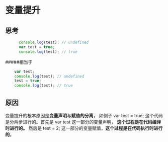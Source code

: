 变量提升
===========
思考
------
```javascript
      console.log(test); // undefined
      var test = true;
      console.log(test); // true
```
#####相当于

```javascript
    var test;
    console.log(test); // undefined
    test = true;
    console.log(test); // true
```

原因
------
变量提升的根本原因是**变量声明**与**赋值的分离**，
如例子 var test = true; 这个代码是分两步进行的。首先是 var test 这一部分的变量声明，
**这个过程是在代码编译时进行的。**
然后是 test = 2; 这一部分的变量赋值，**这个过程是在代码执行时进行的**。